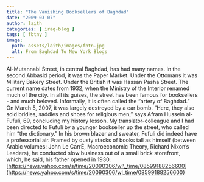 ```yaml
---
title: "The Vanishing Booksellers of Baghdad"
date: "2009-03-07"
author: laith
categories: [ iraq-blog ]
tags: [ fbtny ]
image:
  path: assets/laith/images/fbtn.jpg
  alt: From Baghdad To New York Blogs
---
```


Al-Mutannabi Street, in central Baghdad, has had many names. In the second Abbasid period, it was the Paper Market. Under the Ottomans it was Military Bakery Street. Under the British it was Hassan Pasha Street. The current name dates from 1932, when the Ministry of the Interior renamed much of the city. In all its guises, the street has been famous for booksellers - and much beloved. Informally, it is often called the “artery of Baghdad.” On March 5, 2007, it was largely destroyed by a car bomb. ”Here, they also sold bridles, saddles and shoes for religious men,” says Afram Hussein al-Fufuli, 69, concluding my history lesson. My translator-colleague and I had been directed to Fufuli by a younger bookseller up the street, who called him “the dictionary.” In his brown blazer and sweater, Fufuli did indeed have a professorial air. Framed by dusty stacks of books tall as himself (between Arabic volumes: John Le CarrÉ, Macroeconomic Theory, Richard Nixon’s Leaders), he conducted slow business out of a small brick storefront, which, he said, his father opened in 1930. [https://news.yahoo.com/s/time/20090306/wl\_time/08599188256600](https://news.yahoo.com/s/time/20090306/wl_time/08599188256600)
